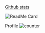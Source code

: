 [Github stats](https://github-readme-stats.vercel.app/api?username=Womencancode)

![ReadMe Card](https://github-readme-stats.vercel.app/api/pin/?username=Womencancode&repo=Womencancode)


Profile
![counter](https://en6wgh3n32cv8h5.m.pipedream.net)
